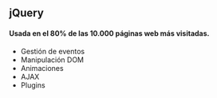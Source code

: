 ## jQuery

#### Usada en el 80% de las 10.000 páginas web más visitadas.

- Gestión de eventos
- Manipulación DOM
- Animaciones
- AJAX
- Plugins

